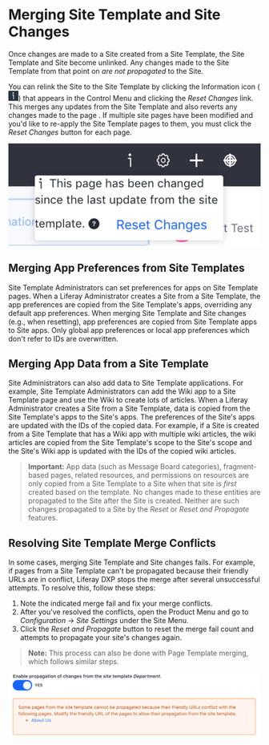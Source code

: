 # Merging Site Template and Site Changes

Once changes are made to a Site created from a Site Template, the Site Template and Site become unlinked. Any changes made to the Site Template from that point on *are not propagated* to the Site.

<!-- Make the following sentences into numbered steps. -->

You can relink the Site to the Site Template by clicking the Information icon (![Information](../../../images/icon-control-menu-information.png)) that appears in the Control Menu and clicking the *Reset Changes* link. This merges any updates from the Site Template and also reverts any changes made to the page <!-- Should the part about reverting any changes made to the page be a warning? Could this result unexpectedly in someone losing work/data? -->. If multiple site pages have been modified and you'd like to re-apply the Site Template pages to them, you must click the *Reset Changes* button for each page.

![Figure 1: You can click the Information icon to view important information about your Site Template.](./merging-site-template-changes/images/01.png)

## Merging App Preferences from Site Templates

Site Template Administrators can set preferences for apps on Site Template pages. When a Liferay Administrator creates a Site from a Site Template, the app preferences are copied from the Site Template's apps, overriding any default app preferences. When merging Site Template and Site changes (e.g., when resetting), app preferences are copied from Site Template apps to Site apps. Only global app preferences or local app preferences which don't refer to IDs are overwritten.

## Merging App Data from a Site Template

Site Administrators can also add data to Site Template applications. For example, Site Template Administrators can add the Wiki app to a Site Template page and use the Wiki to create lots of articles. When a Liferay Administrator creates a Site from a Site Template, data is copied from the Site Template's apps to the Site's apps. The preferences of the Site's apps are updated with the IDs of the copied data. For example, if a Site is created from a Site Template that has a Wiki app with multiple wiki articles, the wiki articles are copied from the Site Template's scope to the Site's scope and the Site's Wiki app is updated with the IDs of the copied wiki articles.

> **Important:** App data (such as Message Board categories), fragment-based pages, related resources, and permissions on resources are only copied from a Site Template to a Site when that site is *first* created based on the template. No changes made to these entities are propagated to the Site after the Site is created. Neither are such changes propagated to a Site by the *Reset* or *Reset and Propagate* features.

<!-- It seems like we don't want users to use Site Templates as a means of propagating site data - should we be more explicit about that design intent? -->

## Resolving Site Template Merge Conflicts

In some cases, merging Site Template and Site changes fails. For example, if pages from a Site Template can't be propagated because their friendly URLs are in conflict, Liferay DXP stops the merge after several unsuccessful attempts. To resolve this, follow these steps:

1. Note the indicated merge fail and fix your merge conflicts.
2. After you've resolved the conflicts, open the Product Menu and go to *Configuration* &rarr; *Site Settings* under the Site Menu.
3. Click the *Reset and Propagate* button to reset the merge fail count and attempts to propagate your site's changes again.

>**Note:** This process can also be done with Page Template merging, which follows similar steps.

![Figure 2: This type of warning is given when there are friendly URL conflicts with Site Template pages.](./merging-site-template-changes/images/02.png)

<!-- ## Related Topics
* Link to intro article
* Links to other site templates articles -->
